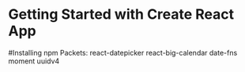 # Getting Started with Create React App
#Installing npm Packets:
react-datepicker
react-big-calendar
date-fns
moment
uuidv4 

